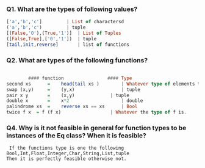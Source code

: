 
### Q1. What are the types of following values?

```haskell
['a','b','c']		  | List of charactersd
('a','b','c') 		  | tuple
[(False,'O'),(True,'1')]  | List of Tuples
([False,True],['0','1'])  | tuple
[tail,init,reverse]       | list of functions

```

### Q2. What are types of the following functions?

``` haskell

		#### function		         #### Type
second xs      =    head(tail xs )        | Whatever type of elements the list xs will have 
swap (x,y)     =    (y,x)                 | tuple
pair x y       =    (x,y)	          | tuple
double x       =    x*2                   | double
palindrome xs  =    reverse xs == xs      | Bool
twice f x  = f (f x) 	       	  	  | Whatever the type of f is.
```


### Q4. Why is it not feasible in general for function types to be instances of the Eq class? When it is feasible?

` If the functions type is one the following` <br />
`Bool,Int,Float,Integer,Char,String,List,tuple` <br />
`Then it is perfectly feasible otherwise not.`